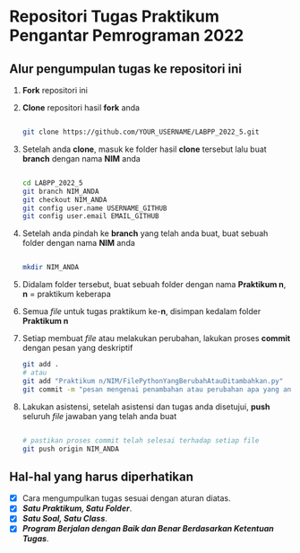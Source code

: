 # Repositori Tugas Praktikum Pengantar Pemrograman 2022

## Alur pengumpulan tugas ke repositori ini

1. **Fork** repositori ini

2. **Clone** repositori hasil **fork** anda

   ```sh

   git clone https://github.com/YOUR_USERNAME/LABPP_2022_5.git

   ```

3. Setelah anda **clone**, masuk ke folder hasil **clone** tersebut lalu buat **branch** dengan nama **NIM** anda

   ```sh

   cd LABPP_2022_5
   git branch NIM_ANDA
   git checkout NIM_ANDA
   git config user.name USERNAME_GITHUB
   git config user.email EMAIL_GITHUB

   ```

4. Setelah anda pindah ke **branch** yang telah anda buat, buat sebuah folder dengan nama **NIM** anda
   ```sh

   mkdir NIM_ANDA

   ```


5. Didalam folder tersebut, buat sebuah folder dengan nama **Praktikum n**, **n** = praktikum keberapa
6. Semua _file_ untuk tugas praktikum ke-**n**, disimpan kedalam folder **Praktikum n**
7. Setiap membuat _file_ atau melakukan perubahan, lakukan proses **commit** dengan pesan yang deskriptif

   ```sh
   git add .
   # atau
   git add "Praktikum n/NIM/FilePythonYangBerubahAtauDitambahkan.py"
   git commit -m "pesan mengenai penambahan atau perubahan apa yang anda lakukan"

   ```

8. Lakukan asistensi, setelah asistensi dan tugas anda disetujui, **push** seluruh _file_ jawaban yang telah anda buat

   ```sh

   # pastikan proses commit telah selesai terhadap setiap file
   git push origin NIM_ANDA

   ```

## Hal-hal yang harus diperhatikan

- [x] Cara mengumpulkan tugas sesuai dengan aturan diatas.
- [x] _**Satu Praktikum, Satu Folder**_.
- [x] _**Satu Soal, Satu Class**_.
- [x] _**Program Berjalan dengan Baik dan Benar Berdasarkan Ketentuan Tugas**_.
